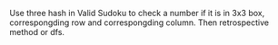 Use three hash in Valid Sudoku to check a number if it is in 3x3 box, correspongding row and correspongding column. Then retrospective method or dfs.